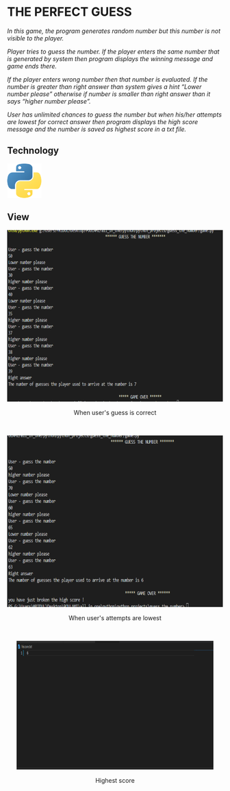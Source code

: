 # THE PERFECT GUESS

*In this game, the program generates random number but this number is not visible to the player.*

*Player tries to guess the number. If the player enters the same number that is generated by system then program displays the winning message and game ends there.*

*If the player enters wrong number then that number is evaluated. If the number is greater than right answer than system gives a hint “Lower number please” otherwise if number is smaller than right answer than it says “higher number please”.*

*User has unlimited chances to guess the number but when his/her attempts are lowest for correct answer then program displays the high score message and the number is saved as highest score in a txt file.*

## Technology 

<p align="left">
    <img src="readme images\python.png" width="80" height="80">

</p>   

## View 

<p align="center">
<img width="560" height="400" src="readme images\ans.PNG">
<p align="center">
When user's guess is correct 
</p>
</p>
<br>
<p align="center">
<img width="560" height="400" src="readme images\high.PNG">
<p align="center">
When user's attempts are lowest
</p>
</p>
<br>
<p align="center">
<img width="460" height="300" src="readme images\6.PNG">
<p align="center">
Highest score
</p>
</p>